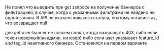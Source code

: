 Не понял что выводить при get запросе на получение баннеров с фильтрацией, в случае, когда с указанными фильтрами не
найдено ни одной записи. В API не указано никакого статуса, поэтому оставил так, что возвращает null

для get user-banner не совсем понял, когда возвращать 403, либо если токен неверный(ни админ, ни юзер) либо если user
указывает feature_id and tag_id неактивного баннера. Остановился на первом варианте
